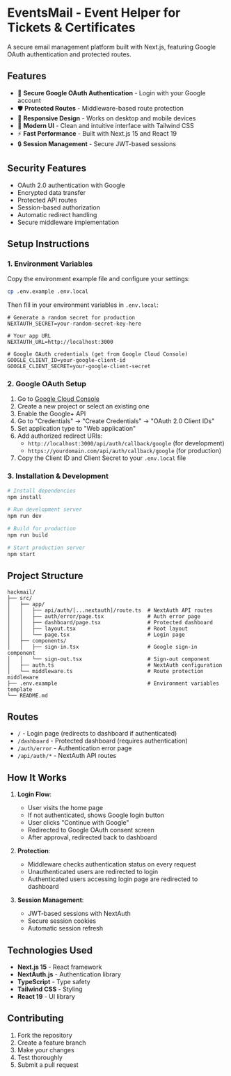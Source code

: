 # EventsMail - Event Helper for Tickets & Certificates

A secure email management platform built with Next.js, featuring Google OAuth authentication and protected routes.

## Features

- 🔐 **Secure Google OAuth Authentication** - Login with your Google account
- 🛡️ **Protected Routes** - Middleware-based route protection
- 📱 **Responsive Design** - Works on desktop and mobile devices
- 🎨 **Modern UI** - Clean and intuitive interface with Tailwind CSS
- ⚡ **Fast Performance** - Built with Next.js 15 and React 19
- 🔒 **Session Management** - Secure JWT-based sessions

## Security Features

- OAuth 2.0 authentication with Google
- Encrypted data transfer
- Protected API routes
- Session-based authorization
- Automatic redirect handling
- Secure middleware implementation

## Setup Instructions

### 1. Environment Variables

Copy the environment example file and configure your settings:

```bash
cp .env.example .env.local
```

Then fill in your environment variables in `.env.local`:

```env
# Generate a random secret for production
NEXTAUTH_SECRET=your-random-secret-key-here

# Your app URL
NEXTAUTH_URL=http://localhost:3000

# Google OAuth credentials (get from Google Cloud Console)
GOOGLE_CLIENT_ID=your-google-client-id
GOOGLE_CLIENT_SECRET=your-google-client-secret
```

### 2. Google OAuth Setup

1. Go to [Google Cloud Console](https://console.cloud.google.com/)
2. Create a new project or select an existing one
3. Enable the Google+ API
4. Go to "Credentials" → "Create Credentials" → "OAuth 2.0 Client IDs"
5. Set application type to "Web application"
6. Add authorized redirect URIs:
   - `http://localhost:3000/api/auth/callback/google` (for development)
   - `https://yourdomain.com/api/auth/callback/google` (for production)
7. Copy the Client ID and Client Secret to your `.env.local` file

### 3. Installation & Development

```bash
# Install dependencies
npm install

# Run development server
npm run dev

# Build for production
npm run build

# Start production server
npm start
```

## Project Structure

```
hackmail/
├── src/
│   ├── app/
│   │   ├── api/auth/[...nextauth]/route.ts  # NextAuth API routes
│   │   ├── auth/error/page.tsx              # Auth error page
│   │   ├── dashboard/page.tsx               # Protected dashboard
│   │   ├── layout.tsx                       # Root layout
│   │   └── page.tsx                         # Login page
│   ├── components/
│   │   ├── sign-in.tsx                      # Google sign-in component
│   │   └── sign-out.tsx                     # Sign-out component
│   ├── auth.ts                              # NextAuth configuration
│   └── middleware.ts                        # Route protection middleware
├── .env.example                             # Environment variables template
└── README.md
```

## Routes

- `/` - Login page (redirects to dashboard if authenticated)
- `/dashboard` - Protected dashboard (requires authentication)
- `/auth/error` - Authentication error page
- `/api/auth/*` - NextAuth API routes

## How It Works

1. **Login Flow**: 
   - User visits the home page
   - If not authenticated, shows Google login button
   - User clicks "Continue with Google"
   - Redirected to Google OAuth consent screen
   - After approval, redirected back to dashboard

2. **Protection**:
   - Middleware checks authentication status on every request
   - Unauthenticated users are redirected to login
   - Authenticated users accessing login page are redirected to dashboard

3. **Session Management**:
   - JWT-based sessions with NextAuth
   - Secure session cookies
   - Automatic session refresh

## Technologies Used

- **Next.js 15** - React framework
- **NextAuth.js** - Authentication library
- **TypeScript** - Type safety
- **Tailwind CSS** - Styling
- **React 19** - UI library

## Contributing

1. Fork the repository
2. Create a feature branch
3. Make your changes
4. Test thoroughly
5. Submit a pull request


